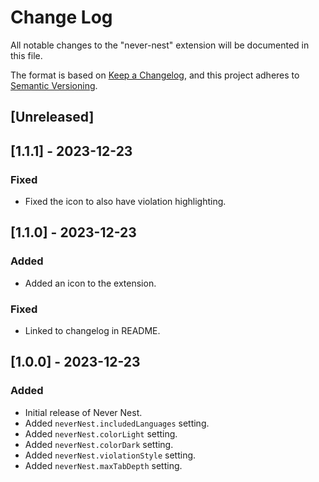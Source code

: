 # Change Log

All notable changes to the "never-nest" extension will be documented in this file.

The format is based on [Keep a Changelog](https://keepachangelog.com/en/1.0.0/),
and this project adheres to [Semantic Versioning](https://semver.org/spec/v2.0.0.html).

## [Unreleased]

## [1.1.1] - 2023-12-23

### Fixed

- Fixed the icon to also have violation highlighting.

## [1.1.0] - 2023-12-23

### Added

- Added an icon to the extension.

### Fixed

- Linked to changelog in README.

## [1.0.0] - 2023-12-23

### Added

- Initial release of Never Nest.
- Added `neverNest.includedLanguages` setting.
- Added `neverNest.colorLight` setting.
- Added `neverNest.colorDark` setting.
- Added `neverNest.violationStyle` setting.
- Added `neverNest.maxTabDepth` setting.